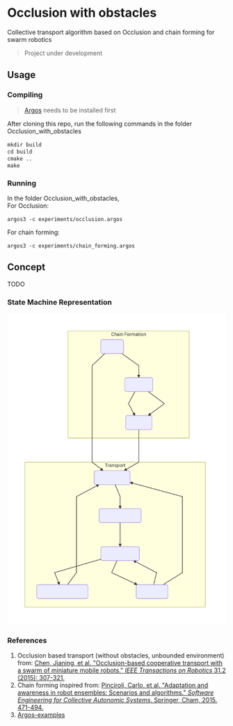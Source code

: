 # Occlusion with obstacles
Collective transport algorithm based on Occlusion and chain forming for swarm robotics
> Project under development
## Usage
### Compiling
>[Argos](https://github.com/ilpincy/argos3) needs to be installed first

After cloning this repo, run the following commands in the folder Occlusion_with_obstacles
```
mkdir build
cd build
cmake ..
make
```
### Running 
In the folder Occlusion_with_obstacles, <br>
For Occlusion:
```
argos3 -c experiments/occlusion.argos
```
For chain forming:
```
argos3 -c experiments/chain_forming.argos
```

## Concept
TODO
### State Machine Representation
![State transition diagram](./mermaid-diagram.svg)

### References
1. Occlusion based transport (without obstacles, unbounded environment) from:
[Chen, Jianing, et al. "Occlusion-based cooperative transport with a swarm of miniature mobile robots." _IEEE Transactions on Robotics_ 31.2 (2015): 307-321.](http://ieeexplore.ieee.org/abstract/document/7055285/)
2. Chain forming inspired from: 
[Pinciroli, Carlo, et al. "Adaptation and awareness in robot ensembles: Scenarios and algorithms." _Software Engineering for Collective Autonomic Systems_. Springer, Cham, 2015. 471-494.](https://link.springer.com/chapter/10.1007/978-3-319-16310-9_15 )
3. [Argos-examples](https://github.com/ilpincy/argos3-examples)
